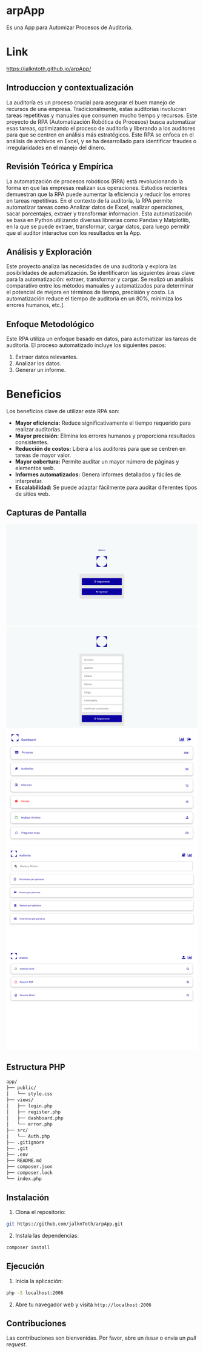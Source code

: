 # arpApp

Es una App para Automizar Procesos de Auditoria.

# Link

https://jalkntoth.github.io/arpApp/

## Introduccion y contextualización

La auditoría es un proceso crucial para asegurar el buen manejo de recursos de una empresa. Tradicionalmente, estas auditorías involucran tareas repetitivas y manuales que consumen mucho tiempo y recursos.  Este proyecto de RPA (Automatización Robótica de Procesos) busca automatizar esas tareas, optimizando el proceso de auditoría y liberando a los auditores para que se centren en análisis más estratégicos.  Este RPA se enfoca en el análisis de archivos en Excel, y se ha desarrollado para identificar fraudes o irregularidades en el manejo del dinero.

## Revisión Teórica y Empírica 

La automatización de procesos robóticos (RPA) está revolucionando la forma en que las empresas realizan sus operaciones.  Estudios recientes demuestran que la RPA puede aumentar la eficiencia y reducir los errores en tareas repetitivas.  En el contexto de la auditoría, la RPA permite automatizar tareas como Analizar datos de Excel, realizar operaciones, sacar porcentajes, extraer y transformar informacion.  Esta automatización se basa en Python utilizando diversas librerías como Pandas y Matplotlib, en la que se puede extraer, transformar, cargar datos, para luego permitir que el auditor interactue con los resultados en la App.

## Análisis y Exploración 

Este proyecto analiza las necesidades de una auditoría y explora las posibilidades de automatización.  Se identificaron las siguientes áreas clave para la automatización: extraer, transformar y cargar.  Se realizó un análisis comparativo entre los métodos manuales y automatizados para determinar el potencial de mejora en términos de tiempo, precisión y costo.  La automatización reduce el tiempo de auditoría en un 80%,  minimiza los errores humanos, etc.].

## Enfoque Metodológico

Este RPA utiliza un enfoque basado en datos, para automatizar las tareas de auditoría. El proceso automatizado incluye los siguientes pasos:

1. Extraer datos relevantes.
2. Analizar los datos.
3. Generar un informe.

# Beneficios

Los beneficios clave de utilizar este RPA son:

* **Mayor eficiencia:** Reduce significativamente el tiempo requerido para realizar auditorías.
* **Mayor precisión:** Elimina los errores humanos y proporciona resultados consistentes.
* **Reducción de costos:** Libera a los auditores para que se centren en tareas de mayor valor.
* **Mayor cobertura:** Permite auditar un mayor número de páginas y elementos web.
* **Informes automatizados:** Genera informes detallados y fáciles de interpretar.
* **Escalabilidad:** Se puede adaptar fácilmente para auditar diferentes tipos de sitios web.

## Capturas de Pantalla

![Captura de pantalla 1](screenshots/login.png)
![Captura de pantalla 2](screenshots/register.png)
![Captura de pantalla 3](screenshots/dashboard.png)
![Captura de pantalla 4](screenshots/byr.png)
![Captura de pantalla 5](screenshots/analisis.png)

## Estructura PHP

```
app/
├── public/             
│   └── style.css
├── views/              
│   ├── login.php       
│   ├── register.php    
│   ├── dashboard.php   
│   └── error.php       
├── src/               
│   └── Auth.php            
├── .gitignore           
├── .git                 
├── .env               
├── README.md            
├── composer.json       
├── composer.lock       
└── index.php           
```

## Instalación

1. Clona el repositorio:

```bash
git https://github.com/jalknToth/arpApp.git
```

2. Instala las dependencias:

```bash
composer install
```

## Ejecución

1. Inicia la aplicación:

```bash
php -S localhost:2006
```

2. Abre tu navegador web y visita `http://localhost:2006`

## Contribuciones

Las contribuciones son bienvenidas. Por favor, abre un *issue* o envía un *pull request*.
